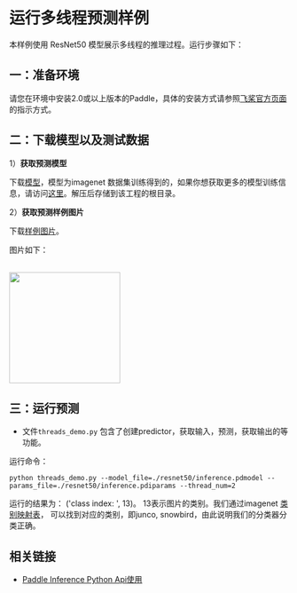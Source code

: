 # 运行多线程预测样例

本样例使用 ResNet50 模型展示多线程的推理过程。运行步骤如下：

## 一：准备环境

请您在环境中安装2.0或以上版本的Paddle，具体的安装方式请参照[飞桨官方页面](https://www.paddlepaddle.org.cn/)的指示方式。


## 二：下载模型以及测试数据


1）**获取预测模型**

下载[模型](https://paddle-inference-dist.bj.bcebos.com/Paddle-Inference-Demo/resnet50.tgz)，模型为imagenet 数据集训练得到的，如果你想获取更多的模型训练信息，请访问[这里](https://github.com/PaddlePaddle/models/tree/develop/PaddleCV/image_classification)。解压后存储到该工程的根目录。


2）**获取预测样例图片**

下载[样例图片](https://paddle-inference-dist.bj.bcebos.com/inference_demo/python/resnet50/ILSVRC2012_val_00000247.jpeg)。

图片如下：
<p align="left">
    <br>
<img src='https://paddle-inference-dist.bj.bcebos.com/inference_demo/python/resnet50/ILSVRC2012_val_00000247.jpeg' width = "200" height = "200">
    <br>
<p>


## 三：运行预测
    
- 文件`threads_demo.py` 包含了创建predictor，获取输入，预测，获取输出的等功能。

运行命令：
```
python threads_demo.py --model_file=./resnet50/inference.pdmodel --params_file=./resnet50/inference.pdiparams --thread_num=2
```

运行的结果为： ('class index: ', 13)。
13表示图片的类别。我们通过imagenet [类别映射表](https://gist.github.com/yrevar/942d3a0ac09ec9e5eb3a)， 可以找到对应的类别，即junco, snowbird，由此说明我们的分类器分类正确。

## 相关链接
- [Paddle Inference Python Api使用](https://www.paddlepaddle.org.cn/inference/master/api_reference/python_api_doc/python_api_index.html)

